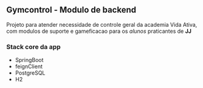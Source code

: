 ## Gymcontrol - Modulo de backend

Projeto para atender necessidade de controle geral da academia Vida Ativa, com modulos de suporte e gameficacao para
os *alunos* praticantes de **JJ**

### Stack core da app

- SpringBoot
- feignClient
- PostgreSQL
- H2
 


